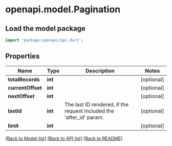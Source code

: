 # openapi.model.Pagination

## Load the model package
```dart
import 'package:openapi/api.dart';
```

## Properties
Name | Type | Description | Notes
------------ | ------------- | ------------- | -------------
**totalRecords** | **int** |  | [optional] 
**currentOffset** | **int** |  | [optional] 
**nextOffset** | **int** |  | [optional] 
**lastId** | **int** | The last ID rendered, if the request included the 'after_id' param. | [optional] 
**limit** | **int** |  | [optional] 

[[Back to Model list]](../README.md#documentation-for-models) [[Back to API list]](../README.md#documentation-for-api-endpoints) [[Back to README]](../README.md)


